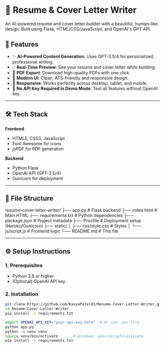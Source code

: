 # 🧠 Resume & Cover Letter Writer

An AI-powered resume and cover letter builder with a beautiful, human-like design. Built using Flask, HTML/CSS/JavaScript, and OpenAI's GPT API.

## 🚀 Features

- ✨ **AI-Powered Content Generation**: Uses GPT-3.5/4 for personalized, professional writing.
- 💡 **Real-Time Preview**: See your resume and cover letter while building.
- 🧾 **PDF Export**: Download high-quality PDFs with one click.
- 🎨 **Modern UI**: Clean, ATS-friendly and responsive design.
- 📱 **Responsive**: Works perfectly across desktop, tablet, and mobile.
- 🧰 **No API Key Required in Demo Mode**: Test all features without OpenAI key.

---

## 🛠️ Tech Stack

**Frontend**  
- HTML5, CSS3, JavaScript  
- Font Awesome for icons  
- jsPDF for PDF generation

**Backend**  
- Python Flask  
- OpenAI API (GPT-3.5/4)  
- Gunicorn for deployment  

---

## 📂 File Structure
resume-cover-letter-writer/
├── app.py # Flask backend
├── index.html # Main HTML
├── requirements.txt # Python dependencies
├── package.json # Project metadata
├── Procfile # Deployment setup (Heroku/Gunicorn)
├── static/
│ ├── css/style.css # Styles
│ └── js/script.js # Frontend logic
└── README.md # This file


---

## ⚙️ Setup Instructions

### 1. Prerequisites
- Python 3.8 or higher
- (Optional) OpenAI API key

### 2. Installation

```bash
git clone https://github.com/KavyaPatel83/Resume-Cover-Letter-Writer.git
cd Resume-Cover-Letter-Writer
pip install -r requirements.txt

export OPENAI_API_KEY="your-api-key-here"  # Or use .env file
python app.py
python -m venv venv
source venv/bin/activate       # Windows: venv\Scripts\activate
pip install -r requirements.txt



